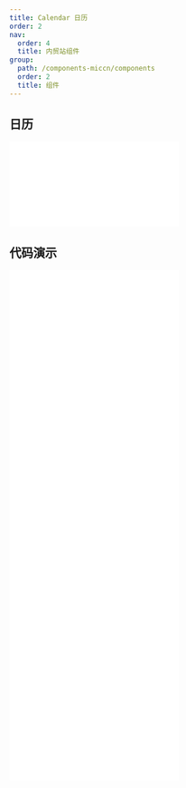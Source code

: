 ```yaml
---
title: Calendar 日历
order: 2
nav:
  order: 4
  title: 内贸站组件
group:
  path: /components-miccn/components
  order: 2
  title: 组件
---
```


## 日历

<div>
<embed src="@docs-common/calendar/index.md"></embed>
</div>
        
## 代码演示

<Row gutter=8>

  <Col span=24>
    
  <div class="code-box"><embed src="@abiz-rc-miccn/calendar/demo/basic-calendar-miccn.md"></embed></div>
          
  <div class="code-box"><embed src="@abiz-rc-miccn/calendar/demo/card-calendar-miccn.md"></embed></div>
          
  <div class="code-box"><embed src="@abiz-rc-miccn/calendar/demo/customize-header-calendar-miccn.md"></embed></div>
          
  <div class="code-box"><embed src="@abiz-rc-miccn/calendar/demo/notice-calendar-calendar-miccn.md"></embed></div>
          
  <div class="code-box"><embed src="@abiz-rc-miccn/calendar/demo/select-calendar-miccn.md"></embed></div>
          
  </Col>
          
</Row>
        
<div><embed src="@docs-common/calendar/index-api.md"></embed><div>
        
